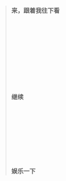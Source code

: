 >### 来，跟着我往下看
><br>
><br>
><br>
><br>
><br>
><br>
><br>
><br>
><br>
><br>
>
> ### 继续
>
><br>
><br>
><br>
><br>
><br>
><br>
><br>
><br>
> 
> ### 娱乐一下